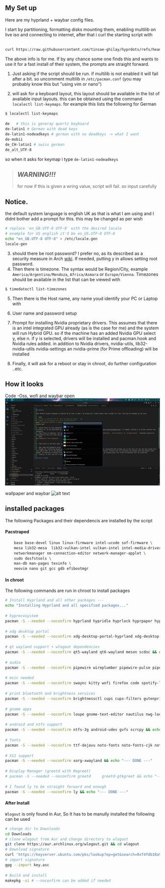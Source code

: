 ## My Set up
Here are my hyprland + waybar config files.

I start by partitioning, formatting disks mounting them, enabling multilib on live iso and connecting to internet, after that
i curl the starting script with 

```bash

curl https://raw.githubusercontent.com/tinsae-ghilay/hyprdots/refs/heads/master/arch-install.sh -o installscript.sh

```
The above info is for me. If by any chance some one finds this and wants to use it for a fast install of their system, the prompts are straight forward.

1. Just asking if the script should be run. if multilib is not enabled it will fail after a bit. so uncomment multilib in `/etc/pacman.conf` (you may probably know this but "using vim or nano")

2. will ask for a keyboard layout, this layout should be available in the list of available input layouts. this can be obtained using the command `localectl list-keymaps`. for example this lists the following for German 
```bash
$ localectl list-keymaps

de   # this is generay quertz keyboard
de-latin1 # German with dead keys
de-latin1-nodeadkeys # german with no deadkeys -> what I want
de-mobii
de_CH-latin1 # swiss german
de_alt_UTF-8
``` 

so when it asks for keymap i type `de-latin1-nodeadkeys`

> ## *WARNING!!!* 
> for now if this is given a wring value, script will fail. so input carefully

## Notice.

the default system language is english UK as that is what I am using and I didnt bother add a prompt for this. this may be changed as per wish

```bash
# replace 'en_GB.UTF-8 UTF-8' with the desired locale 
# example for US english it'd be en_US.UTF-8 UTF-8
echo "en_GB.UTF-8 UTF-8" > /etc/locale.gen 
locale-gen
```
3. should there be root password?
I prefer no, as its described as a security measure in Arch [wiki](https://wiki.archlinux.org/title/Security). If needed, putting y in allows setting root password.
4. Then there is timezone. The syntax would be Region/City, example `America/Argentina/Mendoza`, `Africa/Asmara` or `Europe/Vienna`. Timezones should be available in the list that can be viewed with 
```bash
$ timedatectl list-timezones
```

5. Then there is the Host name, any name youd identify your PC or Laptop with

6. User name and password setup
7. Prompt for installing Nvidia proprietary drivers. This assumes that there is an intel integrated GPU already (as is the case for me) and the system will run Hybrid GPU. so if the machine has an added Nvidia GPU select y, else n. if y is selected, drivers will be installed and pacman.hook and Nvidia rules added. in addition to Nvidia drivers, nvidia-utils, lib32-nvidia-utils nvidia-settings an nvidia-prime (for Prime offloading) will be installed
8. Finally, it will ask for a reboot or stay in chroot, do further configuration ..etc. 

## How it looks

Code -Oss, wofi and waybar open
![alt text](hypr/wallpapers/shot.png)

wallpaper and waybar
![alt text](hypr/wallpapers/wallp.png)

## installed packages

The following Packages and their dependencis are installed by the script

#### Pacstraped
``` bash
    base base-devel linux linux-firmware intel-ucode sof-firmware \
    mesa lib32-mesa  lib32-vulkan-intel vulkan-intel intel-media-driver \
    networkmanager nm-connection-editor network-manager-applet \
    sudo dosfstools \
    man-db man-pages texinfo \
    neovim nano git gcc gdb efibootmgr
```

#### In chroot
The following commands are run in chroot to install packages

```bash
# Install Hyprland and all other packages ---
echo "Installing Hyprland and all specified packages..."

# hyprecosystem
pacman -S --needed --noconfirm hyprland hypridle hyprlock hyprpaper hyprshot hyprpolkitagent hyprsunset && echo "--- DONE ---"

# xdg desktop portal
pacman -S --needed --noconfirm xdg-desktop-portal-hyprland xdg-desktop-portal-gtk && echo "--- DONE ---"

# qt wayland support + wlogout dependencies
pacman -S --needed --noconfirm qt5-wayland qt6-wayland meson scdoc && echo "--- DONE ---"

# audio
pacman -S --needed --noconfirm pipewire wireplumber pipewire-pulse pipewire-alsa pipewire-jack && echo "--- DONE ---"

# msic needed
pacman -S --needed --noconfirm swaync kitty wofi firefox code spotify-launcher waybar wl-clip-persist && echo "--- DONE ---"

# print bluetooth and brightness services
pacman -S --needed --noconfirm brightnessctl cups cups-filters gutenprint bluez bluez-utils blueman bluez-cups && echo "--- DONE ---"

# gnome apps
pacman -S --needed --noconfirm loupe gnome-text-editor nautilus nwg-look gnome-keyring evince polkit-gnome && echo "--- DONE ---"

# android and ntfs support
pacman -S --needed --noconfirm ntfs-3g android-udev gvfs scrcpy && echo "--- DONE ---"

# fonts
pacman -S --needed --noconfirm ttf-dejavu noto-fonts noto-fonts-cjk noto-fonts-emoji ttf-liberation ttf-roboto cantarell-fonts ttf-fira-code ttf-hack ttf-jetbrains-mono-nerd adobe-source-code-pro-fonts && echo "--- DONE ---"

# X11 support
pacman -S --needed --noconfirm xorg-xwayland && echo "--- DONE ---"

# Display Manager (greetd with Regreet)
# pacman -S --needed --noconfirm greetd  	greetd-gtkgreet && echo "--- DONE ---"

# I found ly to be straight forward and enough
pacman -S --needed --noconfirm ly && echo "--- DONE ---"
```

#### After Install

`Wlogout` is only found in Aur, So It has to be manully installed
the following can be used

```bash
# change dir to Downloads
cd Downloads
# clone wlogout from Aur and change directory to wlogout
git clone https://aur.archlinux.org/wlogout.git && cd wlogout
# Download signature
curl 'https://keyserver.ubuntu.com/pks/lookup?op=get&search=0xf4fdb18a9937358364b276e9e25d679af73c6d2f' -o key.asc
# import signature
gpg --import key.asc

# Build and install
makepkg -si # --noconfirm can be added if needed
```
